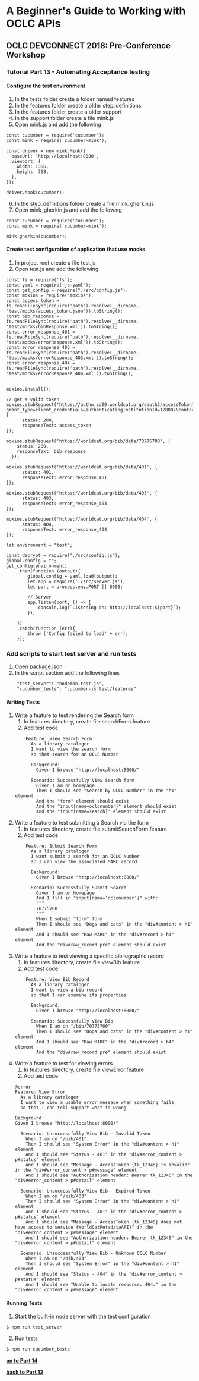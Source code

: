 # A Beginner's Guide to Working with OCLC APIs
## OCLC DEVCONNECT 2018: Pre-Conference Workshop
### Tutorial Part 13 - Automating Acceptance testing

#### Configure the test environment
1. In the tests folder create a folder named features
2. In the features folder create a older step_definitions
3. In the features folder create a older support
4. In the support folder create a file mink.js
5. Open mink.js and add the following

```
const cucumber = require('cucumber');
const mink = require('cucumber-mink');

const driver = new mink.Mink({
  baseUrl: 'http://localhost:8080',
  viewport: {
    width: 1366,
    height: 768,
  },
});

driver.hook(cucumber);
```

6. In the step_definitions folder create a file mink_gherkin.js
7. Open mink_gherkin.js and add the following
```
const cucumber = require('cucumber');
const mink = require('cucumber-mink');

mink.gherkin(cucumber);
``` 

#### Create test configuration of application that use mocks
1. In project root create a file test.js
2. Open test.js and add the following

```
const fs = require('fs');
const yaml = require('js-yaml');
const get_config = require("./src/config.js");
const moxios = require('moxios');
const access_token = fs.readFileSync(require('path').resolve(__dirname, 'test/mocks/access_token.json')).toString();
const bib_response = fs.readFileSync(require('path').resolve(__dirname, 'test/mocks/bibResponse.xml')).toString();
const error_response_401 = fs.readFileSync(require('path').resolve(__dirname, 'test/mocks/errorResponse.xml')).toString();
const error_response_403 = fs.readFileSync(require('path').resolve(__dirname, 'test/mocks/errorResponse_403.xml')).toString();
const error_response_404 = fs.readFileSync(require('path').resolve(__dirname, 'test/mocks/errorResponse_404.xml')).toString();


moxios.install();

// get a valid token
moxios.stubRequest('https://authn.sd00.worldcat.org/oauth2/accessToken?grant_type=client_credentials&authenticatingInstitutionId=128807&contextInstitutionId=128807&scope=WorldCatMetadataAPI', {
      status: 200,
      responseText: access_token
});

moxios.stubRequest('https://worldcat.org/bib/data/70775700', {
    status: 200,
    responseText: bib_response
  }); 

moxios.stubRequest('https://worldcat.org/bib/data/401', {
      status: 401,
      responseText: error_response_401
});

moxios.stubRequest('https://worldcat.org/bib/data/403', {
      status: 403,
      responseText: error_response_403
});

moxios.stubRequest('https://worldcat.org/bib/data/404', {
      status: 404,
      responseText: error_response_404
});

let environment = "test";

const decrypt = require("./src/config.js");
global.config = "";
get_config(environment)
    .then(function (output){
        global.config = yaml.load(output);
        let app = require('./src/server.js');
        let port = process.env.PORT || 8000;

        // Server
        app.listen(port, () => {
            console.log(`Listening on: http://localhost:${port}`);
        });
        
    })
    .catch(function (err){
        throw ('Config failed to load' + err);
    });
```

### Add scripts to start test server and run tests
1. Open package.json
2. In the script section add the following lines
```
    "test_server": "nodemon test.js",
    "cucumber_tests": "cucumber-js test/features"
``` 

#### Writing Tests
1. Write a feature to test rendering the Search form
    1. In features directory, create file searchForm.feature
    2. Add test code
    ```
        Feature: View Search Form
          As a library cataloger
          I want to view the search form
          so that search for an OCLC Number
          
          Background:
            Given I browse "http://localhost:8000/"
          
          Scenario: Successfully View Search form
            Given I am on homepage
            Then I should see "Search by OCLC Number" in the "h1" element
            And the "form" element should exist
            And the "input[name=oclcnumber]" element should exist
            And the "input[name=search]" element should exist
    ```    
2. Write a feature to test submitting a Search via the form
    1. In features directory, create file submitSearchForm.feature
    2. Add test code
    ```
        Feature: Submit Search Form
          As a library cataloger
          I want submit a search for an OCLC Number
          so I can view the associated MARC record
        
          Background:
            Given I browse "http://localhost:8000/"
          
          Scenario: Successfully Submit Search
            Given I am on homepage
            And I fill in "input[name='oclcnumber']" with:
            """
            70775700
            """
            When I submit "form" form
            Then I should see "Dogs and cats" in the "div#content > h1" element
            And I should see "Raw MARC" in the "div#record > h4" element
            And the "div#raw_record pre" element should exist
    ```    
3. Write a feature to test viewing a specific bibliographic record
    1. In features directory, create file viewBib.feature
    2. Add test code
    ```
        Feature: View Bib Record
          As a library cataloger
          I want to view a bib record
          so that I can examine its properties
          
          Background:
            Given I browse "http://localhost:8000/"  
          
          Scenario: Successfully View Bib
            When I am on "/bib/70775700"
            Then I should see "Dogs and cats" in the "div#content > h1" element
            And I should see "Raw MARC" in the "div#record > h4" element 
            And the "div#raw_record pre" element should exist
    ```
4. Write a feature to test for viewing errors
    1. In features directory, create file viewError.feature
    2. Add test code
    ```
    @error
    Feature: View Error
      As a library cataloger
      I want to view a usable error message when something fails
      so that I can tell support what is wrong
      
    Background:
    Given I browse "http://localhost:8000/"
      
      Scenario: Unsuccessfully View Bib - Invalid Token
        When I am on "/bib/401"
        Then I should see "System Error" in the "div#content > h1" element
        And I should see "Status - 401" in the "div#error_content > p#status" element
        And I should see "Message - AccessToken {tk_12345} is invalid" in the "div#error_content > p#message" element
        And I should see "Authorization header: Bearer tk_12345" in the "div#error_content > p#detail" element
    
      Scenario: Unsuccessfully View Bib - Expired Token
        When I am on "/bib/403"
        Then I should see "System Error" in the "div#content > h1" element
        And I should see "Status - 401" in the "div#error_content > p#status" element
        And I should see "Message - AccessToken {tk_12345} does not have access to service {WorldCatMetadataAPI}" in the "div#error_content > p#message" element
        And I should see "Authorization header: Bearer tk_12345" in the "div#error_content > p#detail" element  
        
      Scenario: Unsuccessfully View Bib - Unknown OCLC Number
        When I am on "/bib/404"
        Then I should see "System Error" in the "div#content > h1" element
        And I should see "Status - 404" in the "div#error_content > p#status" element
        And I should see "Unable to locate resource: 404." in the "div#error_content > p#message" element
    ```
#### Running Tests
1. Start the built-in node server with the test configuration
```bash
$ npm run test_server
```
2. Run tests
```bash
$ npm run cucumber_tests
```

**[on to Part 14](tutorial-14.md)**

**[back to Part 12](tutorial-12.md)**